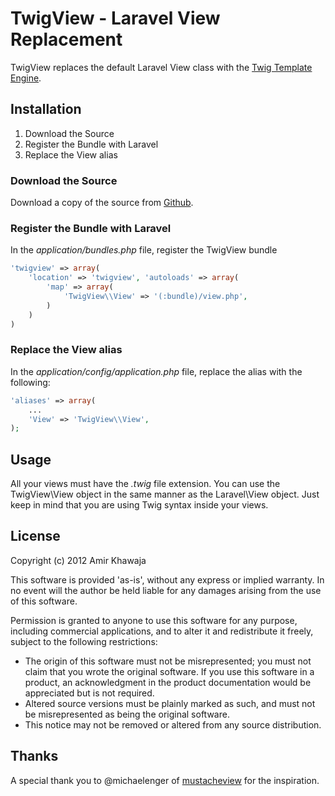 # TwigView - Laravel View Replacement #

TwigView replaces the default Laravel View class with the 
[Twig Template Engine](http://twig.sensiolabs.org/).

## Installation ##

1. Download the Source
1. Register the Bundle with Laravel
1. Replace the View alias

### Download the Source ###

Download a copy of the source from [Github](https://github.com/akhawaja/TwigView).

### Register the Bundle with Laravel ###

In the *application/bundles.php* file, register the TwigView bundle

```php
'twigview' => array(
    'location' => 'twigview', 'autoloads' => array(
        'map' => array(
            'TwigView\\View' => '(:bundle)/view.php',
        )
    )
)
```

### Replace the View alias ###

In the *application/config/application.php* file, replace the alias with the following:

```php
'aliases' => array(
    ...
    'View' => 'TwigView\\View',
);
```

## Usage ##

All your views must have the *.twig* file extension. You can use the TwigView\View object in the same 
manner as the Laravel\View object. Just keep in mind that you are using Twig syntax inside your views.

## License ##

Copyright (c) 2012 Amir Khawaja

This software is provided 'as-is', without any express or implied warranty. In no event will the 
author be held liable for any damages arising from the use of this software.

Permission is granted to anyone to use this software for any purpose, including commercial 
applications, and to alter it and redistribute it freely, subject to the following restrictions:

- The origin of this software must not be misrepresented; you must not claim that you wrote the original software. 
If you use this software in a product, an acknowledgment in the product documentation would be appreciated 
but is not required.
- Altered source versions must be plainly marked as such, and must not be misrepresented as being the original software.
- This notice may not be removed or altered from any source distribution.

## Thanks ##

A special thank you to @michaelenger of [mustacheview](https://github.com/michaelenger/mustacheview.git) for the 
inspiration.